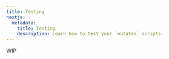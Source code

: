```yaml
---
title: Testing
nextjs:
  metadata:
    title: Testing
    description: Learn how to test your `mutates` scripts.
---
```


WIP
